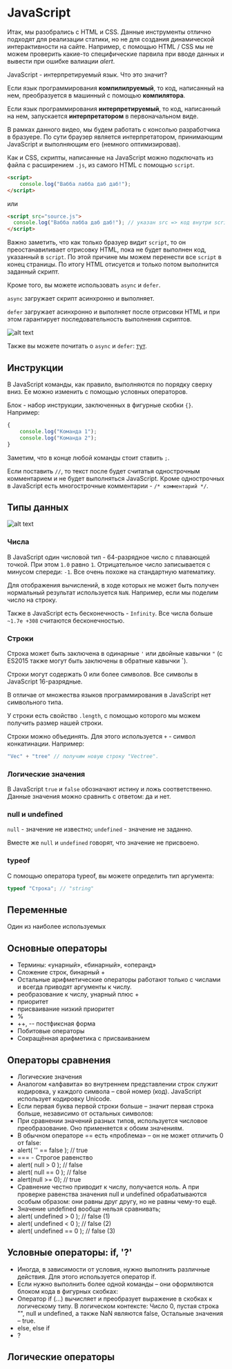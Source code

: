 # JavaScript

Итак, мы разобрались с HTML и CSS. Данные инструменты отлично подходят для реализации статики,
но не для создания динамической интерактивности на сайте. Например, с помощью HTML / CSS мы не можем проверить
какие-то специфические парвила при вводе данных и вывести при ошибке валиации *alert*.

JavaScript - интерпретируемый язык. Что это значит?

Если язык программирования **компилилруемый**, то код, написанный на нем, преобразуется в машинный с помощью **компилятора**.

Если язык программирования **интерпретируемый**, то код, написанный на нем, запускается **интерпретатором** в первоначальном виде.

В рамках данного видео, мы будем работать с консолью разработчика в бразуере. По сути браузер является интерпретатором, принимающим JavaScript и выполняющим его (немного оптимизировав).

Как и CSS, скрипты, написанные на JavaScript можно подключать из файла с расширением `.js`, из самого HTML с помощью `script`.

```html
<script>
    console.log("Вабба лабба даб даб!");
</script>
```

или

```html
<script src="source.js">
  console.log("Вабба лабба даб даб!"); // указан src => код внутри script не сработает
</script>
```
Важно заметить, что как только бразуер видит `script`, то он преостанавиливает отрисовку HTML, пока не будет выполнен код, указанный в `script`. 
По этой причине мы можем перенести все `script` в конец страницы. По итогу HTML отисуется и только потом выполнится заданный скрипт.
 
Кроме того, вы можете использовать `async` и `defer`. 

`async` загружает скрипт асинхронно и выполняет. 

`defer` загружает асинхронно и выполняет после отрисовки HTML и при этом гарантирует последовательность выполнения скриптов.

![alt text](https://user-images.githubusercontent.com/4215285/48672250-9c74bd80-eb44-11e8-87b5-ddbbdc1609f1.png)

Также вы можете почитать о `async` и `defer`: [тут](https://learn.javascript.ru/external-script).

## Инструкции

В JavaScript команды, как правило, выполняются по порядку сверху вниз. 
Ее можно изменить с помощью условных операторов.

Блок - набор инструкции, заключенных в фигурные скобки `{}`. Например:

```javascript
{
    console.log("Команда 1");
    console.log("Команда 2");	
}
```

Заметим, что в конце любой команды стоит ставить `;`.

Если поставить `//`, то текст после будет считатья однострочным комментарием и не будет выполняться JavaScript.
Кроме однострочных в JavaScript есть многострочные комментарии - `/* комментарий */`.

## Типы данных

![alt text](https://user-images.githubusercontent.com/4215285/48672659-c4b2eb00-eb49-11e8-94f8-4830e3a64d0a.png)

### Числа

В JavaScript один числовой тип - 64-разрядное число с плавающей точкой. При этом `1.0` равно `1`.
Отрицательное число записывается с минусом спереди: `-1`. Все очень похоже на стандартную математику.

Для отображения вычислений, в ходе которых не может быть получен нормальный результат используется `NaN`. 
Например, если мы поделим число на строку.

Также в JavaScript есть бесконечность - `Infinity`. Все числа больше `~1.7e +308` считаются бесконечностью.

### Строки

Строка может быть заключена в одинарные `'` или двойные кавычки `"` (с ES2015 также могут быть заключены в обратные кавычки **`**).

Строки могут содержать 0 или более символов. Все символы в JavaScript 16-разрядные. 

В отличае от множества языков программирования в JavaScript нет символьного типа.

У строки есть свойство `.length`, с помощью которого мы можем получить размер нашей строки.

Строки можно объединять. Для этого используется `+` - символ конкатинации. Например:

```javascript
"Vec" + "tree" // получим новую строку "Vectree".
```

### Логические значения

В JavaScript `true` и `false` обозначают истину и ложь соответственно. Данные значения можно сравнить с ответом: да и нет.

### null и undefined

`null` - значение не известно;
`undefined` - значение не заданно.

Вместе же `null` и `undefined` говорят, что значение не присвоено.

### typeof

С помощью оператора typeof, вы можете определить тип аргумента:

```javascript
typeof "Строка"; // "string"
```

## Переменные

Один из наиболее используемых
## Основные операторы

- Термины: «унарный», «бинарный», «операнд»
- Сложение строк, бинарный +
- Остальные арифметические операторы работают только с числами и всегда приводят аргументы к числу.
- реобразование к числу, унарный плюс +
- приоритет
- присваивание низкий приоритет
- %
- ++, -- постфиксная форма
- Побитовые операторы
- Сокращённая арифметика с присваиванием

## Операторы сравнения
- Логические значения
- Аналогом «алфавита» во внутреннем представлении строк служит кодировка, у каждого символа – свой номер (код). JavaScript использует кодировку Unicode.
- Если первая буква первой строки больше – значит первая строка больше, независимо от остальных символов:
- При сравнении значений разных типов, используется числовое преобразование. Оно применяется к обоим значениям.
- В обычном операторе == есть «проблема» – он не может отличить 0 от false:
- alert( '' == false ); // true
- === - Строгое равенство
- alert( null > 0 ); // false
- alert( null == 0 ); // false
- alert(null >= 0); // true
- Сравнение честно приводит к числу, получается ноль. А при проверке равенства значения null и undefined обрабатываются особым образом: они равны друг другу, но не равны чему-то ещё.
- Значение undefined вообще нельзя сравнивать;
- alert( undefined > 0 ); // false (1)
- alert( undefined < 0 ); // false (2)
- alert( undefined == 0 ); // false (3)

## Условные операторы: if, '?'

- Иногда, в зависимости от условия, нужно выполнить различные действия. Для этого используется оператор if.
- Если нужно выполнить более одной команды – они оформляются блоком кода в фигурных скобках:
- Оператор if (...) вычисляет и преобразует выражение в скобках к логическому типу. В логическом контексте: Число 0, пустая строка "", null и undefined, а также NaN являются false, Остальные значения – true.
- else, else if
- ?

## Логические операторы
